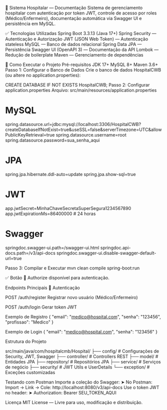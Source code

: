 🏥 Sistema Hospitalar — Documentação
Sistema de gerenciamento hospitalar com autenticação
por token JWT, controle de acesso por roles
(Médico/Enfermeiro), documentação automática
via Swagger UI e persistência em MySQL. 

✅ Tecnologias Utilizadas
Spring Boot 3.3.13 (Java 17+)
Spring Security — Autenticação e Autorização
JWT (JSON Web Token) — Autenticação stateless
MySQL — Banco de dados relacional
Spring Data JPA — Persistência
Swagger UI (OpenAPI 3) — Documentação da API
Lombok — Redução de boilerplate
Maven — Gerenciamento de dependências

🚀 Como Executar o Projeto
Pré-requisitos
JDK 17+
MySQL 8+
Maven 3.6+
Passo 1: Configurar o Banco de Dados
Crie o banco de dados HospitalCWB (ou altere no application.properties):

CREATE DATABASE IF NOT EXISTS HospitalCWB;
Passo 2: Configurar application.properties
Arquivo: src/main/resources/application.properties

# MySQL
spring.datasource.url=jdbc:mysql://localhost:3306/HospitalCWB?createDatabaseIfNotExist=true&useSSL=false&serverTimezone=UTC&allowPublicKeyRetrieval=true
spring.datasource.username=root
spring.datasource.password=sua_senha_aqui

# JPA
spring.jpa.hibernate.ddl-auto=update
spring.jpa.show-sql=true

# JWT
app.jwtSecret=MinhaChaveSecretaSuperSegura1234567890
app.jwtExpirationMs=86400000 # 24 horas

# Swagger
springdoc.swagger-ui.path=/swagger-ui.html
springdoc.api-docs.path=/v3/api-docs
springdoc.swagger-ui.disable-swagger-default-url=true

Passo 3: Compilar e Executar
mvn clean compile spring-boot:run

✅ Botão 🔐 Authorize disponível para autenticação.

Endpoints Principais
🔐 Autenticação

POST
/auth/register Registrar novo usuário (Médico/Enfermeiro)

POST
/auth/login Gerar token JWT

Exemplo de Registro
{
  "email": "medico@hospital.com",
  "senha": "123456",
  "profissao": "Medico"
}

Exemplo de Login
{
  "email": "medico@hospital.com",
  "senha": "123456"
}

Estrutura do Projeto

src/main/java/com/hospitalcmb/Hospital/
├── config/          # Configurações de Security, JWT, Swagger
├── controller/      # Controllers REST
├── model/           # Entidades JPA
├── repository/      # Repositórios JPA
├── service/         # Serviços de negócio
├── security/        # JWT Utils e UserDetails
└── exception/       # Exceções customizadas

Testando com Postman
Importe a coleção do Swagger:
➤ No Postman: Import → Link → Cole: http://localhost:8080/v3/api-docs
Use o token JWT no header:
➤ Authorization: Bearer SEU_TOKEN_AQUI

Licença
MIT License — Livre para uso, modificação e distribuição.
